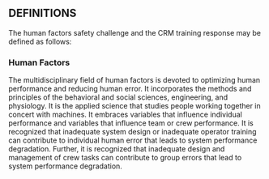 ## DEFINITIONS

The human factors safety challenge and the CRM training response may be defined as follows:

### Human Factors

The multidisciplinary field of human factors is devoted to optimizing human performance and reducing human error. It incorporates the methods and principles of the behavioral and social sciences, engineering, and physiology. It is the applied science that studies people working together in concert with machines. It embraces variables that influence individual performance and variables that influence team or crew performance. It is recognized that inadequate system design or inadequate operator training can contribute to individual human error that leads to system performance degradation. Further, it is recognized that inadequate design and management of crew tasks can contribute to group errors that lead to system performance degradation.
